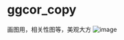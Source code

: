# ggcor_copy
画图用，相关性图等，美观大方
![image](https://user-images.githubusercontent.com/45589771/156116051-10c2ffb0-a14d-4922-8817-8c68795bc563.png)
